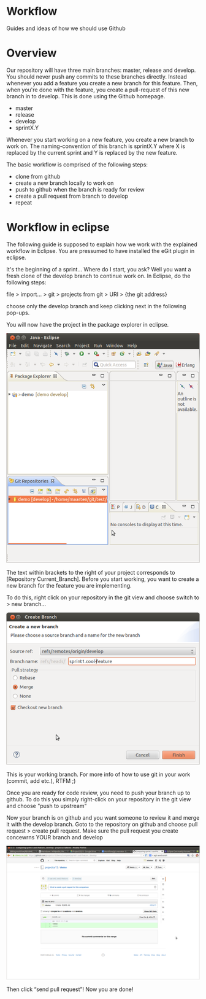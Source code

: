 Workflow
========

Guides and ideas of how we should use Github

Overview
========

Our repository will have three main branches: master, release and develop. 
You should never push any commits to these branches directly. 
Instead whenever you add a feature you create a new branch for this feature. 
Then, when you're done with the feature, you create a pull-request of this 
new branch in to develop. This is done using the Github homepage.

* master
* release
* develop
* sprintX.Y

Whenever you start working on a new feature, you create a new branch to work on.
The naming-convention of this branch is sprintX.Y where X is replaced by the current sprint
and Y is replaced by the new feature.

The basic workflow is comprised of the following steps:

* clone from github 
* create a new branch locally to work on 
* push to github when the branch is ready for review 
* create a pull request from branch to develop
* repeat



Workflow in eclipse
===================

The following guide is supposed to explain how we work with the explained workflow in Eclipse.
You are pressumed to have installed the eGit plugin in eclipse.

It's the beginning of a sprint... Where do I start, you ask?
Well you want a fresh clone of the develop branch to continue work on.
In Eclipse, do the following steps:

file > import… > git > projects from git > URI > {the git address}

choose only the develop branch and keep clicking next in the following pop-ups.

You will now have the project in the package explorer in eclipse. 

![git view](images/git.png)

The text within brackets to the right of your project corresponds to [Repository Current_Branch].
Before you start working, you want to create a new branch for the feature you are implementing.

To do this, right click on your repository in the git view and choose switch to > new branch...

![create a new branch](images/cool-feature.png)

This is your working branch. For more info of how to use git in your work (commit, add etc.), RTFM ;)

Once you are ready for code review, you need to push your branch up to github.
To do this you simply right-click on your repository in the git view and choose "push to upstream"

Now your branch is on github and you want someone to review it and merge it with the develop branch.
Goto to the repository on github and choose pull request > create pull request.
Make sure the pull request you create concewrns YOUR branch and develop

![pull requests](images/pullreq.png)

Then click “send pull request”!
Now you are done!





